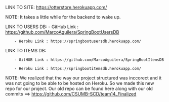LINK TO SITE: https://otterstore.herokuapp.com/

NOTE: It takes a little while for the backend to wake up.

LINK TO USERS DB: 
        - GitHub Link : https://github.com/MarcoAguilera/SpringBootUsersDB
        
        - Heroku Link : https://springbootusersdb.herokuapp.com/

LINK TO ITEMS DB:

        - GitHUB Link : https://github.com/MarcoAguilera/SpringBootItemsDB
        
        - Heroku Link : https://springbootitemsdb.herokuapp.com/

NOTE: We realized that the way our project structured was inccorect and it was not going to be able to be hosted on Heroku. So we made this new repo for our project. Our old repo can be found here along with our old commits ==> https://github.com/CSUMB-SCD/team14_Finalized 
